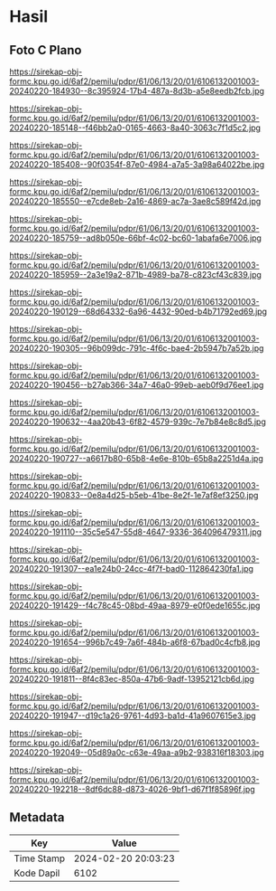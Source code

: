# Hasil

## Foto C Plano

https://sirekap-obj-formc.kpu.go.id/6af2/pemilu/pdpr/61/06/13/20/01/6106132001003-20240220-184930--8c395924-17b4-487a-8d3b-a5e8eedb2fcb.jpg

https://sirekap-obj-formc.kpu.go.id/6af2/pemilu/pdpr/61/06/13/20/01/6106132001003-20240220-185148--f46bb2a0-0165-4663-8a40-3063c7f1d5c2.jpg

https://sirekap-obj-formc.kpu.go.id/6af2/pemilu/pdpr/61/06/13/20/01/6106132001003-20240220-185408--90f0354f-87e0-4984-a7a5-3a98a64022be.jpg

https://sirekap-obj-formc.kpu.go.id/6af2/pemilu/pdpr/61/06/13/20/01/6106132001003-20240220-185550--e7cde8eb-2a16-4869-ac7a-3ae8c589f42d.jpg

https://sirekap-obj-formc.kpu.go.id/6af2/pemilu/pdpr/61/06/13/20/01/6106132001003-20240220-185759--ad8b050e-66bf-4c02-bc60-1abafa6e7006.jpg

https://sirekap-obj-formc.kpu.go.id/6af2/pemilu/pdpr/61/06/13/20/01/6106132001003-20240220-185959--2a3e19a2-871b-4989-ba78-c823cf43c839.jpg

https://sirekap-obj-formc.kpu.go.id/6af2/pemilu/pdpr/61/06/13/20/01/6106132001003-20240220-190129--68d64332-6a96-4432-90ed-b4b71792ed69.jpg

https://sirekap-obj-formc.kpu.go.id/6af2/pemilu/pdpr/61/06/13/20/01/6106132001003-20240220-190305--96b099dc-791c-4f6c-bae4-2b5947b7a52b.jpg

https://sirekap-obj-formc.kpu.go.id/6af2/pemilu/pdpr/61/06/13/20/01/6106132001003-20240220-190456--b27ab366-34a7-46a0-99eb-aeb0f9d76ee1.jpg

https://sirekap-obj-formc.kpu.go.id/6af2/pemilu/pdpr/61/06/13/20/01/6106132001003-20240220-190632--4aa20b43-6f82-4579-939c-7e7b84e8c8d5.jpg

https://sirekap-obj-formc.kpu.go.id/6af2/pemilu/pdpr/61/06/13/20/01/6106132001003-20240220-190727--a6617b80-65b8-4e6e-810b-65b8a2251d4a.jpg

https://sirekap-obj-formc.kpu.go.id/6af2/pemilu/pdpr/61/06/13/20/01/6106132001003-20240220-190833--0e8a4d25-b5eb-41be-8e2f-1e7af8ef3250.jpg

https://sirekap-obj-formc.kpu.go.id/6af2/pemilu/pdpr/61/06/13/20/01/6106132001003-20240220-191110--35c5e547-55d8-4647-9336-364096479311.jpg

https://sirekap-obj-formc.kpu.go.id/6af2/pemilu/pdpr/61/06/13/20/01/6106132001003-20240220-191307--ea1e24b0-24cc-4f7f-bad0-112864230fa1.jpg

https://sirekap-obj-formc.kpu.go.id/6af2/pemilu/pdpr/61/06/13/20/01/6106132001003-20240220-191429--f4c78c45-08bd-49aa-8979-e0f0ede1655c.jpg

https://sirekap-obj-formc.kpu.go.id/6af2/pemilu/pdpr/61/06/13/20/01/6106132001003-20240220-191654--996b7c49-7a6f-484b-a6f8-67bad0c4cfb8.jpg

https://sirekap-obj-formc.kpu.go.id/6af2/pemilu/pdpr/61/06/13/20/01/6106132001003-20240220-191811--8f4c83ec-850a-47b6-9adf-13952121cb6d.jpg

https://sirekap-obj-formc.kpu.go.id/6af2/pemilu/pdpr/61/06/13/20/01/6106132001003-20240220-191947--d19c1a26-9761-4d93-ba1d-41a9607615e3.jpg

https://sirekap-obj-formc.kpu.go.id/6af2/pemilu/pdpr/61/06/13/20/01/6106132001003-20240220-192049--05d89a0c-c63e-49aa-a9b2-938316f18303.jpg

https://sirekap-obj-formc.kpu.go.id/6af2/pemilu/pdpr/61/06/13/20/01/6106132001003-20240220-192218--8df6dc88-d873-4026-9bf1-d67f1f85896f.jpg


## Metadata

| Key        | Value               |
| ---------- | ------------------- |
| Time Stamp | 2024-02-20 20:03:23 |
| Kode Dapil | 6102                |



